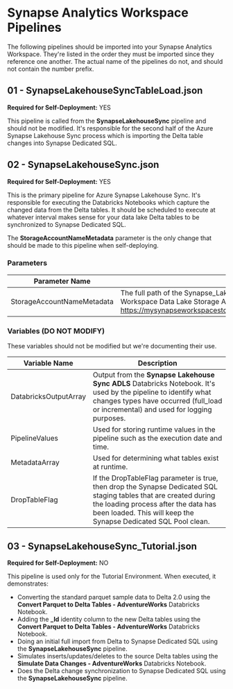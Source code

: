 # Synapse Analytics Workspace Pipelines

The following pipelines should be imported into your Synapse Analytics Workspace. They're listed in the order they must be imported since they reference one another. The actual name of the pipelines do not, and should not contain the number prefix.

## 01 - SynapseLakehouseSyncTableLoad.json

**Required for Self-Deployment:** YES

This pipeline is called from the **SynapseLakehouseSync** pipeline and should not be modified. It's responsible for the second half of the Azure Synapse Lakehouse Sync process which is importing the Delta table changes into Synapse Dedicated SQL.

## 02 - SynapseLakehouseSync.json

**Required for Self-Deployment:** YES

This is the primary pipeline for Azure Synapse Lakehouse Sync. It's responsible for executing the Databricks Notebooks which capture the changed data from the Delta tables. It should be scheduled to execute at whatever interval makes sense for your data lake Delta tables to be synchronized to Synapse Dedicated SQL.

The **StorageAccountNameMetadata** parameter is the only change that should be made to this pipeline when self-deploying.

### Parameters

Parameter Name | Description
---|---
StorageAccountNameMetadata | The full path of the Synapse_Lakehouse_Sync_Metadata.csv file which should be located on the Synapse Workspace Data Lake Storage Account. Example: https://mysynapseworkspacestorage.dfs.core.windows.net/synapsesync/Synapse_Lakehouse_Sync_Metadata.csv

### Variables (DO NOT MODIFY)
These variables should not be modified but we're documenting their use.

Variable Name | Description
---|---
DatabricksOutputArray | Output from the **Synapse Lakehouse Sync ADLS** Databricks Notebook. It's used by the pipeline to identify what changes types have occurred (full_load or incremental) and used for logging purposes.
PipelineValues | Used for storing runtime values in the pipeline such as the execution date and time.
MetadataArray | Used for determining what tables exist at runtime.
DropTableFlag | If the DropTableFlag parameter is true, then drop the Synapse Dedicated SQL staging tables that are created during the loading process after the data has been loaded. This will keep the Synapse Dedicated SQL Pool clean.


## 03 - SynapseLakehouseSync_Tutorial.json

**Required for Self-Deployment:** NO

This pipeline is used only for the Tutorial Environment. When executed, it demonstrates:
- Converting the standard parquet sample data to Delta 2.0 using the **Convert Parquet to Delta Tables - AdventureWorks** Databricks Notebook.
- Adding the **_Id** identity column to the new Delta tables using the **Convert Parquet to Delta Tables - AdventureWorks** Databricks Notebook.
- Doing an initial full import from Delta to Synapse Dedicated SQL using the **SynapseLakehouseSync** pipeline.
- Simulates inserts/updates/deletes to the source Delta tables using the **Simulate Data Changes - AdventureWorks** Databricks Notebook.
- Does the Delta change synchronization to Synapse Dedicated SQL using the **SynapseLakehouseSync** pipeline.
